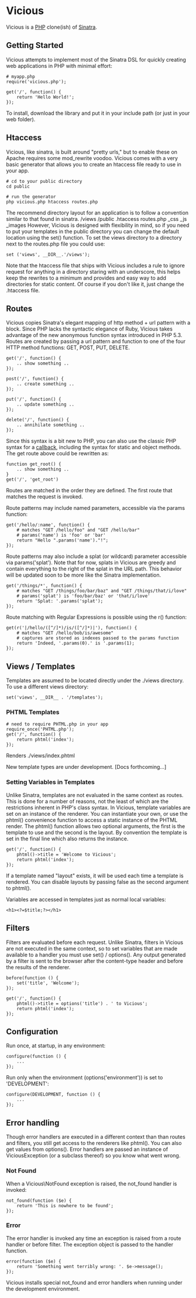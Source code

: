 # Vicious
Vicious is a [PHP](http://php.net) clone(ish) of [Sinatra](http://sinatrarb.com).

## Getting Started
Vicious attempts to implement most of the Sinatra DSL for quickly creating web applications in PHP with minimal effort:

    # myapp.php
    require('vicious.php');

    get('/', function() {	
    	return 'Hello World!';
    });

To install, download the library and put it in your include path (or just in your web folder).

## Htaccess
Vicious, like sinatra, is built around "pretty urls," but to enable these on Apache requires some mod_rewrite voodoo. Vicious comes with a very basic generator that allows you to create an htaccess file ready to use in your app. 

    # cd to your public directory
    cd public
    
    # run the generator
    php vicious.php htaccess routes.php 


The recommend directory layout for an application is to follow a convention similar to that found in sinatra. 
    /views
    /public
        .htaccess
        routes.php
        _css
        _js
        _images
However, Vicious is designed with flexibility in mind, so if you need to put your templates in the public directory you can change the default location using the set() function. To set the views directory to a directory next to the routes.php file you could use:
    
    set ('views', __DIR__.'/views');
    
Note that the htaccess file that ships with Vicious includes a rule to ignore request for anything in a directory staring with an underscore, this helps keep the rewrites to a minimum and provides and easy way to add directories for static content. Of course if you don't like it, just change the .htaccess file.

## Routes
Vicious copies Sinatra's elegant mapping of http method + url pattern with a block. Since PHP lacks the syntactic elegance of Ruby, Vicious takes advantage of the new anonymous function syntax introduced in PHP 5.3. Routes are created by passing a url pattern and function to one of the four HTTP method functions: GET, POST, PUT, DELETE.

    get('/', function() {
        .. show something ..
    });

    post('/', function() {
        .. create something ..
    });

    put('/', function() {
        .. update something ..
    });

    delete('/', function() {
        .. annihilate something ..
    });

Since this syntax is a bit new to PHP, you can also use the classic PHP syntax for a [callback](http://jp.php.net/manual/en/language.pseudo-types.php#language.types.callback), including the syntax for static and object methods. The get route above could be rewritten as:

    function get_root() {
        .. show something ..
    }
    get('/', 'get_root')

Routes are matched in the order they are defined. The first route that matches the request is invoked.

Route patterns may include named parameters, accessible via the params function:

    get('/hello/:name', function() {
        # matches "GET /hello/foo" and "GET /hello/bar"
        # params('name') is 'foo' or 'bar'
        return "Hello ".params('name')."!";
    });

Route patterns may also include a splat (or wildcard) parameter accessible via params('splat'). Note that for now, splats in Vicious are greedy and contain everything to the right of the splat in the URL path. This behavior will be updated soon to be more like the Sinatra implementation.

    get('/things/*', function() {
        # matches "GET /things/foo/bar/baz" and "GET /things/that/i/love"
        # params('splat') is 'foo/bar/baz' or 'that/i/love'
        return 'Splat: '.params('splat');
    });

Route matching with Regular Expressions is possible using the r() function:

    get(r('|/hello/([^/]*)/is/([^/]*)|'), function() {	
        # matches "GET /hello/bob/is/awesome"
        # captures are stored as indexes passed to the params function
    	return 'Indeed, '.params(0).' is '.params(1);
    });

## Views / Templates
Templates are assumed to be located directly under the ./views directory. To use a different views directory:

    set('views', __DIR__ . '/templates');


### PHTML Templates

    # need to require PHTML.php in your app
    require_once('PHTML.php');
    get('/', function() {
    	return phtml('index');
    });

Renders ./views/index.phtml

New template types are under development. [Docs forthcoming...]

### Setting Variables in Templates
Unlike Sinatra, templates are not evaluated in the same context as routes. This is done for a number of reasons, not the least of which are the restrictions inherent in PHP's class syntax. In Vicious, template variables are set on an instance of the renderer. You can instantiate your own, or use the phtml() convenience function to access a static instance of the PHTML render. The phtml() function allows two optional arguments, the first is the template to use and the second is the layout. By convention the template is set in the final line which also returns the instance.

    get('/', function() {
    	phtml()->title = 'Welcome to Vicious';
    	return phtml('index');
    });

If a template named "layout" exists, it will be used each time a template is rendered. You can disable layouts by passing false as the second argument to phtml().

Variables are accessed in templates just as normal local variables:

    <h1><?=$title;?></h1>

## Filters
Filters are evaluated before each request. Unlike Sinatra, filters in Vicious are not executed in the same context, so to set variables that are made available to a handler you must use set() / options(). Any output generated by a filter is sent to the browser after the content-type header and before the results of the renderer.

    before(function () {
	    set('title', 'Welcome');
    });

    get('/', function() {
    	phtml()->title = options('title') . ' to Vicious';
    	return phtml('index');
    });

## Configuration
Run once, at startup, in any environment:

    configure(function () {
    	...
    });

Run only when the environment (options('environment')) is set to 'DEVELOPMENT':

    configure(DEVELOPMENT, function () {
    	...
    });

## Error handling
Though error handlers are executed in a different context than than routes and filters, you still get access to the renderers like phtml(). You can also get values from options(). Error handlers are passed an instance of ViciousException (or a subclass thereof) so you know what went wrong.

### Not Found
When a Vicious\NotFound exception is raised, the not_found handler is invoked:

    not_found(function ($e) {
        return 'This is nowhere to be found';
    });

### Error
The error handler is invoked any time an exception is raised from a route handler or before filter. The exception object is passed to the handler function.

    error(function ($e) {
    	return 'Something went terribly wrong: '. $e->message();
    });

Vicious installs special not_found and error handlers when running under the development environment.









